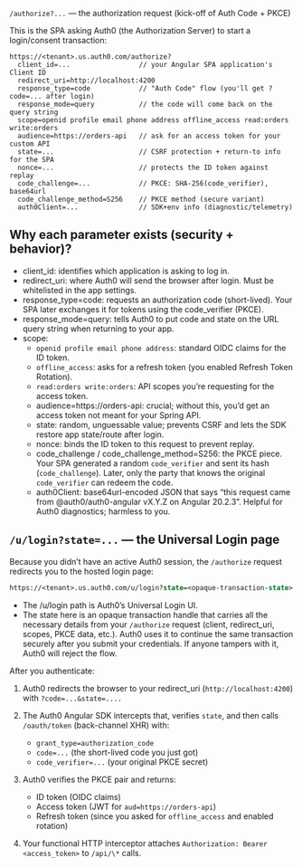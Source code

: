 `/authorize?...` — the authorization request (kick-off of Auth Code + PKCE)

This is the SPA asking Auth0 (the Authorization Server) to start a login/consent transaction:

```arduino
https://<tenant>.us.auth0.com/authorize?
  client_id=...                 // your Angular SPA application's Client ID
  redirect_uri=http://localhost:4200
  response_type=code            // "Auth Code" flow (you'll get ?code=... after login)
  response_mode=query           // the code will come back on the query string
  scope=openid profile email phone address offline_access read:orders write:orders
  audience=https://orders-api   // ask for an access token for your custom API
  state=...                     // CSRF protection + return-to info for the SPA
  nonce=...                     // protects the ID token against replay
  code_challenge=...            // PKCE: SHA-256(code_verifier), base64url
  code_challenge_method=S256    // PKCE method (secure variant)
  auth0Client=...               // SDK+env info (diagnostic/telemetry)

```

## Why each parameter exists (security + behavior)?

- client_id: identifies which application is asking to log in.
- redirect_uri: where Auth0 will send the browser after login. Must be whitelisted in the app settings.
- response_type=code: requests an authorization code (short-lived). Your SPA later exchanges it for tokens using the code_verifier (PKCE).
- response_mode=query: tells Auth0 to put code and state on the URL query string when returning to your app.
- scope:
  - `openid profile email phone address`: standard OIDC claims for the ID token.
  - `offline_access`: asks for a refresh token (you enabled Refresh Token Rotation).
  - `read:orders write:orders`: API scopes you’re requesting for the access token.
  - audience=https://orders-api: crucial; without this, you’d get an access token not meant for your Spring API.
  - state: random, unguessable value; prevents CSRF and lets the SDK restore app state/route after login.
  - nonce: binds the ID token to this request to prevent replay.
  - code_challenge / code_challenge_method=S256: the PKCE piece. Your SPA generated a random `code_verifier` and sent its hash (`code_challenge`). Later, only the party that knows the original `code_verifier` can redeem the code.
  - auth0Client: base64url-encoded JSON that says “this request came from @auth0/auth0-angular vX.Y.Z on Angular 20.2.3”. Helpful for Auth0 diagnostics; harmless to you.

## `/u/login?state=...` — the Universal Login page

Because you didn’t have an active Auth0 session, the `/authorize` request redirects you to the hosted login page:

```perl
https://<tenant>.us.auth0.com/u/login?state=<opaque-transaction-state>
```

- The /u/login path is Auth0’s Universal Login UI.
- The state here is an opaque transaction handle that carries all the necessary details from your `/authorize` request (client, redirect_uri, scopes, PKCE data, etc.). Auth0 uses it to continue the same transaction securely after you submit your credentials.
  If anyone tampers with it, Auth0 will reject the flow.

After you authenticate:

1.  Auth0 redirects the browser to your redirect_uri (`http://localhost:4200`) with `?code=...&state=....`

2.  The Auth0 Angular SDK intercepts that, verifies `state`, and then calls `/oauth/token` (back-channel XHR) with:
    - `grant_type=authorization_code`
    - `code=...` (the short-lived code you just got)
    - `code_verifier=...` (your original PKCE secret)

3.  Auth0 verifies the PKCE pair and returns:
    - ID token (OIDC claims)
    - Access token (JWT for `aud=https://orders-api`)
    - Refresh token (since you asked for `offline_access` and enabled rotation)

4.  Your functional HTTP interceptor attaches `Authorization: Bearer <access_token>` to `/api/\*` calls.
